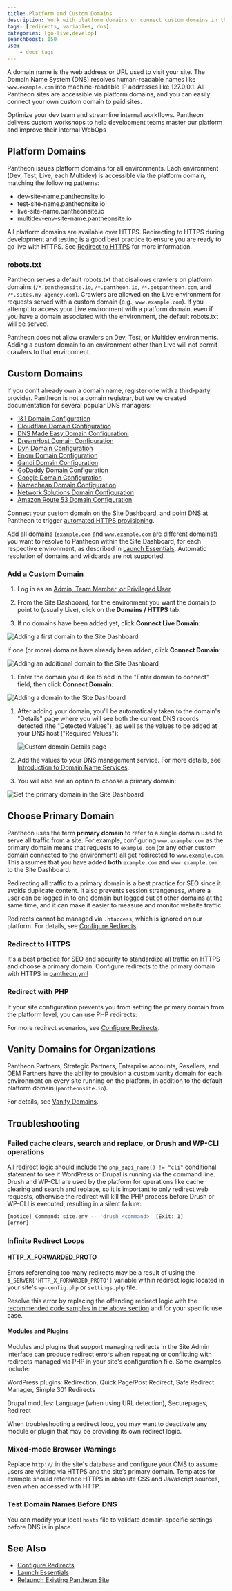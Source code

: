 ```yaml
---
title: Platform and Custom Domains
description: Work with platform domains or connect custom domains in the Site Dashboard, then redirect requests via PHP to standardize traffic on HTTPS and a primary domain.
tags: [redirects, variables, dns]
categories: [go-live,develop]
searchboost: 150
use:
    - docs_tags
---
```

A domain name is the web address or URL used to visit your site. The Domain Name System (DNS) resolves human-readable names like `www.example.com` into machine-readable IP addresses like 127.0.0.1. All Pantheon sites are accessible via platform domains, and you can easily connect your own custom domain to paid sites.

<Enablement title="Get WebOps Training" link="https://pantheon.io/agencies/learn-pantheon?docs" campaign="docs-webops">

Optimize your dev team and streamline internal workflows. Pantheon delivers custom workshops to help development teams master our platform and improve their internal WebOps

</Enablement>

## Platform Domains
Pantheon issues platform domains for all environments. Each environment (Dev, Test, Live, each Multidev) is accessible via the platform domain, matching the following patterns:

- dev-site-name.pantheonsite.io
- test-site-name.pantheonsite.io
- live-site-name.pantheonsite.io
- multidev-env-site-name.pantheonsite.io

All platform domains are available over HTTPS. Redirecting to HTTPS during development and testing is a good best practice to ensure you are ready to go live with HTTPS. See [Redirect to HTTPS](/redirects/#redirect-to-https) for more information.

### robots.txt
Pantheon serves a default robots.txt that disallows crawlers on platform domains (`/*.pantheonsite.io`, `/*.pantheon.io`, `/*.gotpantheon.com`, and `/*.sites.my-agency.com`). Crawlers are allowed on the Live environment for requests served with a custom domain (e.g., `www.example.com`). If you attempt to access your Live environment with a platform domain, even if you have a domain associated with the environment, the default robots.txt will be served.

Pantheon does not allow crawlers on Dev, Test, or Multidev environments. Adding a custom domain to an environment other than Live will not permit crawlers to that environment.

## Custom Domains
If you don't already own a domain name, register one with a third-party provider. Pantheon is not a domain registrar, but we've created documentation for several popular DNS managers:

<Accordion title="DNS Host-Specific Instructions" id="host-specific2" icon="info-sign">

 - [1&1 Domain Configuration](/1-and-1)
 - [Cloudflare Domain Configuration](/cloudflare)
 - [DNS Made Easy Domain Configurationi](/dns-made-easy)
 - [DreamHost Domain Configuration](/dreamhost)
 - [Dyn Domain Configuration](/dyn)
 - [Enom Domain Configuration](/Enom)
 - [Gandi Domain Configuration](/gandi)
 - [GoDaddy Domain Configuration](/godaddy)
 - [Google Domain Configuration](/google)
 - [Namecheap Domain Configuration](/namecheap)
 - [Network Solutions Domain Configuration](/network-solutions)
 - [Amazon Route 53 Domain Configuration](/route53)

</Accordion>

Connect your custom domain on the Site Dashboard, and point DNS at Pantheon to trigger [automated HTTPS provisioning](/https).

<Partial file="tables/custom-domains-limit.md" />

<Alert title="Note" type="info">

Add all domains (`example.com` and `www.example.com` are different domains!) you want to resolve to Pantheon within the Site Dashboard, for each respective environment, as described in [Launch Essentials](/guides/launch). Automatic resolution of domains and wildcards are not supported.

</Alert>

### Add a Custom Domain

<Partial file="secure-only-tlds.md" />

1. Log in as an [Admin, Team Member, or Privileged User](/change-management#roles-and-permissions).

1. From the Site Dashboard, for the environment you want the domain to point to (usually Live), click on the <em class="fa fa-home"></em>**Domains / HTTPS** tab.

1. If no domains have been added yet, click **Connect Live Domain**:

  ![Adding a first domain to the Site Dashboard](../images/dashboard/add-first-domain.png)

  If one (or more) domains have already been added, click **Connect Domain**:

  ![Adding an additional domain to the Site Dashboard](../images/dashboard/add-additional-domains.png)

1. Enter the domain you'd like to add in the "Enter domain to connect" field, then click **Connect Domain**:

  ![Adding a domain to the Site Dashboard](../images/dashboard/connect-custom-domain.png)

1. After adding your domain, you'll be automatically taken to the domain's "Details" page where you will see both the current DNS records detected (the "Detected Values"), as well as the values to be added at your DNS host ("Required Values"):

   ![Custom domain Details page](../images/dashboard/details-page.png)

1. Add the values to your DNS management service. For more details, see [Introduction to Domain Name Services](/dns).

1. You will also see an option to choose a primary domain:

  ![Set the primary domain in the Site Dashboard](../images/dashboard/choose-primary-domain.png)

## Choose Primary Domain
Pantheon uses the term **primary domain** to refer to a single domain used to serve all traffic from a site. For example, configuring `www.example.com` as the primary domain means that requests to `example.com` (or any other custom domain connected to the environment) all get redirected to `www.example.com`. This assumes that you have added **both** `example.com` and `www.example.com` to the Site Dashboard.

Redirecting all traffic to a primary domain is a best practice for SEO since it avoids duplicate content. It also prevents session strangeness, where a user can be logged in to one domain but logged out of other domains at the same time, and it can make it easier to measure and monitor website traffic.

<Alert title="Note" type="info">

Redirects cannot be managed via `.htaccess`, which is ignored on our platform. For details, see [Configure Redirects](/redirects/#php-vs-htaccess).

</Alert>

<Partial file="primary-domain.md" />

<Partial file="remove-primary-domain.md" />

### Redirect to HTTPS
It's a best practice for SEO and security to standardize all traffic on HTTPS and choose a primary domain. Configure redirects to the primary domain with HTTPS in [pantheon.yml](/pantheon-yml#enforce-https--hsts)

### Redirect with PHP
If your site configuration prevents you from setting the primary domain from the platform level, you can use PHP redirects:

<Accordion title="PHP Redirection" >

<Partial file="_redirects.md" />

</Accordion>

For more redirect scenarios, see [Configure Redirects](/redirects).

## Vanity Domains for Organizations
Pantheon Partners, Strategic Partners, Enterprise accounts, Resellers, and OEM Partners have the ability to provision a custom vanity domain for each environment on every site running on the platform, in addition to the default platform domain (`pantheonsite.io`).

For details, see [Vanity Domains](/vanity-domains).

## Troubleshooting

### Failed cache clears, search and replace, or Drush and WP-CLI operations
All redirect logic should include the `php_sapi_name() != "cli"` conditional statement to see if WordPress or Drupal is running via the command line. Drush and WP-CLI are used by the platform for operations like cache clearing and search and replace, so it is important to only redirect web requests, otherwise the redirect will kill the PHP process before Drush or WP-CLI is executed, resulting in a silent failure:

```bash
[notice] Command: site.env -- 'drush <command>' [Exit: 1]
[error]
```


### Infinite Redirect Loops
#### HTTP_X_FORWARDED_PROTO
Errors referencing too many redirects may be a result of using the ` $_SERVER['HTTP_X_FORWARDED_PROTO']` variable within redirect logic located in your site's `wp-config.php` or `settings.php` file.

Resolve this error by replacing the offending redirect logic with the [recommended code samples in the above section](#redirect-to-https-and-the-primary-domain) and for your specific use case.

#### Modules and Plugins
Modules and plugins that support managing redirects in the Site Admin interface can produce redirect errors when repeating or conflicting with redirects managed via PHP in your site's configuration file. Some examples include:

WordPress plugins: Redirection, Quick Page/Post Redirect, Safe Redirect Manager, Simple 301 Redirects

Drupal modules: Language (when using URL detection), Securepages, Redirect

When troubleshooting a redirect loop, you may want to deactivate any module or plugin that may be providing its own redirect logic.

### Mixed-mode Browser Warnings
Replace `http://` in the site's database and configure your CMS to assume users are visiting via HTTPS and the site’s primary domain. Templates for example should reference HTTPS in absolute CSS and Javascript sources, even when accessed with HTTP.

<Partial file="cname-workaround.md" />

### Test Domain Names Before DNS
You can modify your local `hosts` file to validate domain-specific settings before DNS is in place.

<Partial file="_hosts-file.md" />


## See Also
- [Configure Redirects](/redirects)
- [Launch Essentials](/guides/launch)
- [Relaunch Existing Pantheon Site](/relaunch)
